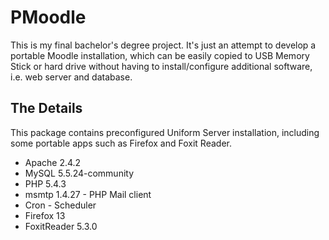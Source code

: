 PMoodle
=======

This is my final bachelor's degree project. It's just an attempt to develop a portable Moodle installation, which can be
easily copied to USB Memory Stick or hard drive without having to install/configure additional software, i.e. web server
and database.

The Details
-----------

This package contains preconfigured Uniform Server installation, including some portable apps such as Firefox and Foxit Reader.
- Apache 2.4.2
- MySQL 5.5.24-community
- PHP 5.4.3
- msmtp 1.4.27 - PHP Mail client
- Cron - Scheduler
- Firefox 13
- FoxitReader 5.3.0


